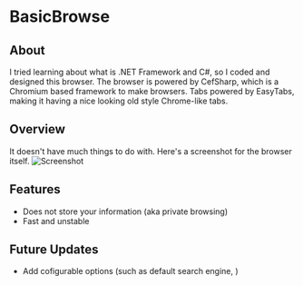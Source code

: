 ﻿# BasicBrowse

## About

I tried learning about what is .NET Framework and C#, so I coded and designed this browser.
The browser is powered by CefSharp, which is a Chromium based framework to make browsers.
Tabs powered by EasyTabs, making it having a nice looking old style Chrome-like tabs.

## Overview

It doesn't have much things to do with. Here's a screenshot for the browser itself.
![Screenshot](https://i.imgur.com/RRNIk3z.png)

## Features

- Does not store your information (aka private browsing)
- Fast and unstable

## Future Updates

- Add cofigurable options (such as default search engine, )